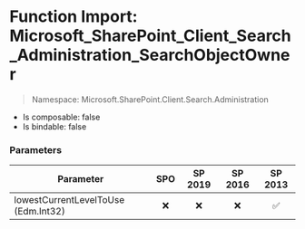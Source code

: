 # Function Import: Microsoft_SharePoint_Client_Search_Administration_SearchObjectOwner

> Namespace: Microsoft.SharePoint.Client.Search.Administration

- Is composable: false
- Is bindable: false

### Parameters

Parameter | SPO | SP 2019 | SP 2016 | SP 2013
----------|:---:|:-------:|:-------:|:-------:
lowestCurrentLevelToUse (Edm.Int32) | ❌ | ❌ | ❌ | ✅